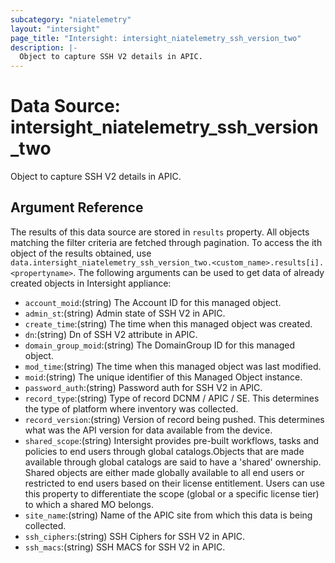 ```yaml
---
subcategory: "niatelemetry"
layout: "intersight"
page_title: "Intersight: intersight_niatelemetry_ssh_version_two"
description: |-
  Object to capture SSH V2 details in APIC.
---
```


# Data Source: intersight_niatelemetry_ssh_version_two
Object to capture SSH V2 details in APIC.
## Argument Reference
The results of this data source are stored in `results` property.
All objects matching the filter criteria are fetched through pagination.
To access the ith object of the results obtained, use `data.intersight_niatelemetry_ssh_version_two.<custom_name>.results[i].<propertyname>`.
The following arguments can be used to get data of already created objects in Intersight appliance:
* `account_moid`:(string) The Account ID for this managed object. 
* `admin_st`:(string) Admin state of SSH V2 in APIC. 
* `create_time`:(string) The time when this managed object was created. 
* `dn`:(string) Dn of SSH V2 attribute in APIC. 
* `domain_group_moid`:(string) The DomainGroup ID for this managed object. 
* `mod_time`:(string) The time when this managed object was last modified. 
* `moid`:(string) The unique identifier of this Managed Object instance. 
* `password_auth`:(string) Password auth for SSH V2 in APIC. 
* `record_type`:(string) Type of record DCNM / APIC / SE. This determines the type of platform where inventory was collected. 
* `record_version`:(string) Version of record being pushed. This determines what was the API version for data available from the device. 
* `shared_scope`:(string) Intersight provides pre-built workflows, tasks and policies to end users through global catalogs.Objects that are made available through global catalogs are said to have a 'shared' ownership. Shared objects are either made globally available to all end users or restricted to end users based on their license entitlement. Users can use this property to differentiate the scope (global or a specific license tier) to which a shared MO belongs. 
* `site_name`:(string) Name of the APIC site from which this data is being collected. 
* `ssh_ciphers`:(string) SSH Ciphers for SSH V2 in APIC. 
* `ssh_macs`:(string) SSH MACS for SSH V2 in APIC. 
 
